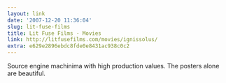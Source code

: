 ```yaml
---
layout: link
date: '2007-12-20 11:36:04'
slug: lit-fuse-films
title: Lit Fuse Films - Movies
link: http://litfusefilms.com/movies/ignissolus/
extra: e629e2896ebdc8fde0e8431ac938c0c2
---
```


Source engine machinima with high production values. The posters alone are beautiful.